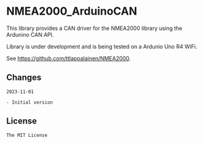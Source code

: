 # NMEA2000_ArduinoCAN

This library provides a CAN driver for the NMEA2000 library using the Ardunino CAN API.

Library is under development and is being tested on a Ardunio Uno R4 WiFi.

See https://github.com/ttlappalainen/NMEA2000.

## Changes

    2023-11-01
	
	- Initial version

## License

    The MIT License


